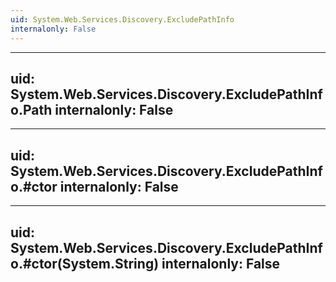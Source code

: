 ```yaml
---
uid: System.Web.Services.Discovery.ExcludePathInfo
internalonly: False
---
```


---
uid: System.Web.Services.Discovery.ExcludePathInfo.Path
internalonly: False
---

---
uid: System.Web.Services.Discovery.ExcludePathInfo.#ctor
internalonly: False
---

---
uid: System.Web.Services.Discovery.ExcludePathInfo.#ctor(System.String)
internalonly: False
---
